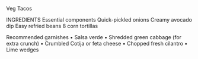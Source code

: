 Veg Tacos

INGREDIENTS
Essential components
	Quick-pickled onions
	Creamy avocado dip
	Easy refried beans
    8 corn tortillas

Recommended garnishes
	• Salsa verde
	• Shredded green cabbage (for extra crunch)
	• Crumbled Cotija or feta cheese
	• Chopped fresh cilantro
	• Lime wedges

